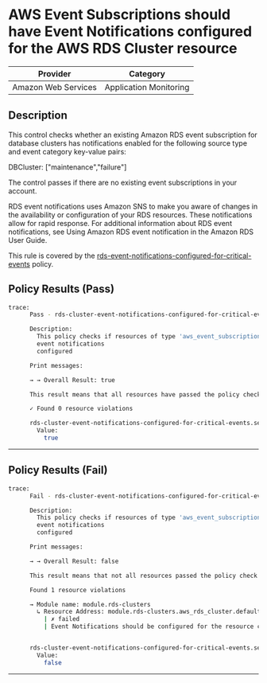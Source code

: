 # AWS Event Subscriptions should have Event Notifications configured for the AWS RDS Cluster resource

| Provider            |        Category         |
| ------------------- |        --------         |
| Amazon Web Services |  Application Monitoring |

## Description

This control checks whether an existing Amazon RDS event subscription for database clusters has notifications enabled for the following source type and event category key-value pairs:

DBCluster: ["maintenance","failure"]

The control passes if there are no existing event subscriptions in your account.

RDS event notifications uses Amazon SNS to make you aware of changes in the availability or configuration of your RDS resources. These notifications allow for rapid response. For additional information about RDS event notifications, see Using Amazon RDS event notification in the Amazon RDS User Guide.

This rule is covered by the [rds-event-notifications-configured-for-critical-events](https://github.com/hashicorp/policy-library-NIST-Policy-Set-for-AWS-Terraform/blob/main/policies/rds/rds-event-notifications-configured-for-critical-events.sentinel) policy.

## Policy Results (Pass)

```bash
trace:
      Pass - rds-cluster-event-notifications-configured-for-critical-events.sentinel

      Description:
        This policy checks if resources of type 'aws_event_subscription' have the
        event notifications
        configured

      Print messages:

      → → Overall Result: true

      This result means that all resources have passed the policy check for the policy rds-event-notifications-configured-for-critical-events.

      ✓ Found 0 resource violations

      rds-cluster-event-notifications-configured-for-critical-events.sentinel:110:1 - Rule "main"
        Value:
          true
```

---

## Policy Results (Fail)

```bash
trace:
      Fail - rds-cluster-event-notifications-configured-for-critical-events.sentinel

      Description:
        This policy checks if resources of type 'aws_event_subscription' have the
        event notifications
        configured

      Print messages:

      → → Overall Result: false

      This result means that not all resources passed the policy check and the protected behavior is not allowed for the policy rds-event-notifications-configured-for-critical-events.

      Found 1 resource violations

      → Module name: module.rds-clusters
        ↳ Resource Address: module.rds-clusters.aws_rds_cluster.default
          | ✗ failed
          | Event Notifications should be configured for the resource critical events, Refer to https://docs.aws.amazon.com/securityhub/latest/userguide/rds-controls.html#rds-19 for more details.


      rds-cluster-event-notifications-configured-for-critical-events.sentinel:110:1 - Rule "main"
        Value:
          false
```

---
